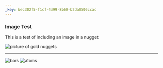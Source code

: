```yaml
---
_key: bec302f5-f1cf-4d99-8b60-b2da8506ccac
---
```


### Image Test

This is a test of including an image in a nugget:

![picture of gold nuggets](/d7b28b04-e3b8-403b-b649-c499f478fcf7 "a title")

---

![bars](/f5123db4-fcef-4468-a3ef-4fb422b7dffa) ![atoms](/a3859945-49ca-41de-add3-94ebab6dab5e)
